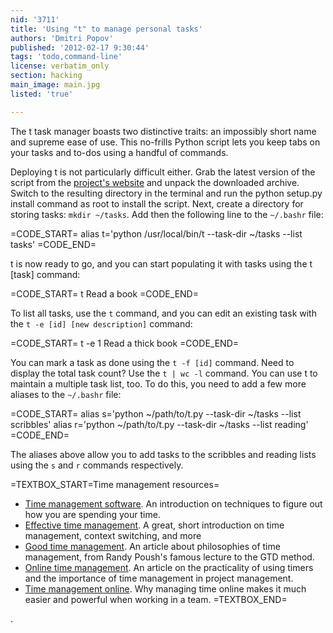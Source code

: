 ```yaml
---
nid: '3711'
title: 'Using "t" to manage personal tasks'
authors: 'Dmitri Popov'
published: '2012-02-17 9:30:44'
tags: 'todo,command-line'
license: verbatim_only
section: hacking
main_image: main.jpg
listed: 'true'

---
```

The t task manager boasts two distinctive traits: an impossibly short name and supreme ease of use. This no-frills Python script lets you keep tabs on your tasks and to-dos using a handful of commands.

Deploying t is not particularly difficult either. Grab the latest version of the script from the [project's website](http://stevelosh.com/projects/t/) and unpack the downloaded archive. Switch to the resulting directory in the terminal and run the python setup.py install command as root to install the script. Next, create a directory for storing tasks: `mkdir ~/tasks`. Add then the following line to the `~/.bashr` file:

=CODE_START=
alias t='python /usr/local/bin/t --task-dir ~/tasks --list tasks'
=CODE_END=

t is now ready to go, and you can start populating it with tasks using the t [task] command:

=CODE_START=
t Read a book
=CODE_END=

To list all tasks, use the `t` command, and you can edit an existing task with the `t -e [id] [new description]` command:

=CODE_START=
t -e 1 Read a thick book
=CODE_END=

You can mark a task as done using the `t -f [id]` command. Need to display the total task count? Use the `t | wc -l` command. You can use t to maintain a multiple task list, too. To do this, you need to add a few more aliases to the `~/.bashr` file:

=CODE_START=
alias s='python ~/path/to/t.py --task-dir ~/tasks --list scribbles'
alias r='python ~/path/to/t.py --task-dir ~/tasks --list reading'
=CODE_END=

The aliases above allow you to add tasks to the scribbles and reading lists using the `s` and `r` commands respectively.

=TEXTBOX_START=Time management resources=
 * [Time management software](http://www.timemanagementsoftware.us/). An introduction on techniques to figure out how you are spending your time.
 * [Effective time management](http://www.effectivetimemanagement.us). A great, short introduction on time management, context switching, and more
 * [Good time management](http://www.goodtimemanagement.us/). An article about philosophies of time management, from Randy Poush's famous lecture to the GTD method.
 * [Online time management](http://www.onlinetimemanagement.us/). An article on the practicality of using timers and the importance of time management in project management.
 * [Time management online](http://www.timemanagementonline.us/). Why managing time online makes it much easier and powerful when working in a team.
=TEXTBOX_END=

.
